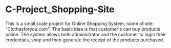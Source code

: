 # C-Project_Shopping-Site
This is a small scale project for Online Shopping System, name of site: "Clothesforyou.com". The basic idea is that customer's can buy products online. The system allows both administrator and the customer to login their credentials, shop and then generate the receipt of the products purchased.


